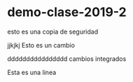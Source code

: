 # demo-clase-2019-2

esto es una copia de seguridad

jjkjkj
Esto es un cambio 

dddddddddddddddd cambios integrados

Esta es una linea
